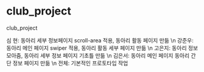 # club_project
club_project

심 현: 동아리 세부 정보페이지 scroll-area 적용, 동아리 활동 페이지 만듦 \n
강준우: 동아리 메인 페이지 swiper 적용, 동아리 활동 세부 페이지 만듦 \n
고은지: 동아리 정보 모아줌, 동아리 세부 정보 페이지 기초틀 만듦 \n
김은서: 동아리 메인 페이지 동아리 간단 정보 페이지 만듦 \n
전체: 기본적인 프로토타입 작업
